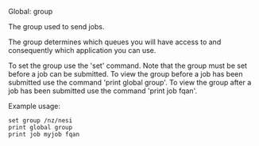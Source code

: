 Global: group

The group used to send jobs.

The group determines which queues you will have access to and consequently which application you can use.

To set the group use the 'set' command. Note that the group must be set before a job can be submitted.
To view the group before a job has been submitted use the command 'print global group'.
To view the group after a job has been submitted use the command 'print job <jobname> fqan'.

Example usage:

    set group /nz/nesi
    print global group
    print job myjob fqan



